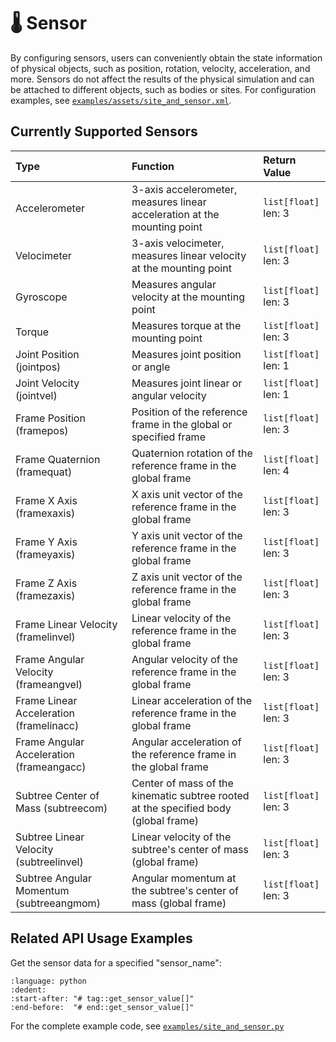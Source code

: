 # 🌡️ Sensor

By configuring sensors, users can conveniently obtain the state information of physical objects, such as position, rotation, velocity, acceleration, and more. Sensors do not affect the results of the physical simulation and can be attached to different objects, such as bodies or sites. For configuration examples, see [`examples/assets/site_and_sensor.xml`](../../../../examples/assets/site_and_sensor.xml).

## Currently Supported Sensors

| Type                                     | Function                                                                            | Return Value              |
| :--------------------------------------- | :---------------------------------------------------------------------------------- | :------------------------ |
| Accelerometer                            | 3-axis accelerometer, measures linear acceleration at the mounting point            | `list[float]` <br> len: 3 |
| Velocimeter                              | 3-axis velocimeter, measures linear velocity at the mounting point                  | `list[float]` <br> len: 3 |
| Gyroscope                                | Measures angular velocity at the mounting point                                     | `list[float]` <br> len: 3 |
| Torque                                   | Measures torque at the mounting point                                               | `list[float]` <br> len: 3 |
| Joint Position (jointpos)                | Measures joint position or angle                                                    | `list[float]` <br> len: 1 |
| Joint Velocity (jointvel)                | Measures joint linear or angular velocity                                           | `list[float]` <br> len: 1 |
| Frame Position (framepos)                | Position of the reference frame in the global or specified frame                    | `list[float]` <br> len: 3 |
| Frame Quaternion (framequat)             | Quaternion rotation of the reference frame in the global frame                      | `list[float]` <br> len: 4 |
| Frame X Axis (framexaxis)                | X axis unit vector of the reference frame in the global frame                       | `list[float]` <br> len: 3 |
| Frame Y Axis (frameyaxis)                | Y axis unit vector of the reference frame in the global frame                       | `list[float]` <br> len: 3 |
| Frame Z Axis (framezaxis)                | Z axis unit vector of the reference frame in the global frame                       | `list[float]` <br> len: 3 |
| Frame Linear Velocity (framelinvel)      | Linear velocity of the reference frame in the global frame                          | `list[float]` <br> len: 3 |
| Frame Angular Velocity (frameangvel)     | Angular velocity of the reference frame in the global frame                         | `list[float]` <br> len: 3 |
| Frame Linear Acceleration (framelinacc)  | Linear acceleration of the reference frame in the global frame                      | `list[float]` <br> len: 3 |
| Frame Angular Acceleration (frameangacc) | Angular acceleration of the reference frame in the global frame                     | `list[float]` <br> len: 3 |
| Subtree Center of Mass (subtreecom)      | Center of mass of the kinematic subtree rooted at the specified body (global frame) | `list[float]` <br> len: 3 |
| Subtree Linear Velocity (subtreelinvel)  | Linear velocity of the subtree's center of mass (global frame)                      | `list[float]` <br> len: 3 |
| Subtree Angular Momentum (subtreeangmom) | Angular momentum at the subtree's center of mass (global frame)                     | `list[float]` <br> len: 3 |

## Related API Usage Examples

Get the sensor data for a specified "sensor_name":

```{literalinclude} ../../../../examples/site_and_sensor.py
:language: python
:dedent:
:start-after: "# tag::get_sensor_value[]"
:end-before:  "# end::get_sensor_value[]"
```

For the complete example code, see [`examples/site_and_sensor.py`](../../../../examples/site_and_sensor.py)
